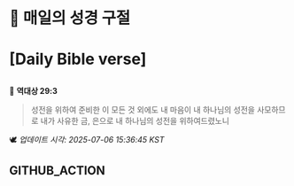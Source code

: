 # 🙏 매일의 성경 구절
# [Daily Bible verse]
##
<!-- START_BIBLE_VERSE -->
📖 **역대상 29:3**
> 성전을 위하여 준비한 이 모든 것 외에도 내 마음이 내 하나님의 성전을 사모하므로 내가 사유한 금, 은으로 내 하나님의 성전을 위하여드렸노니

🕊️ _업데이트 시각: 2025-07-06 15:36:45 KST_
  <!-- END_BIBLE_VERSE -->
## GITHUB_ACTION
